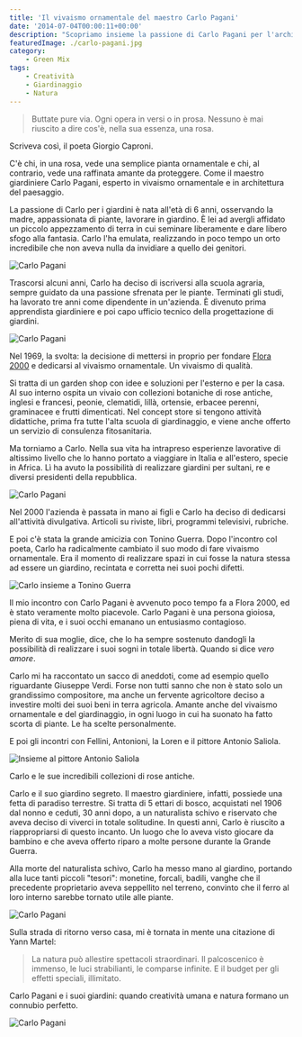 ```yaml
---
title: 'Il vivaismo ornamentale del maestro Carlo Pagani'
date: '2014-07-04T00:00:11+00:00'
description: "Scopriamo insieme la passione di Carlo Pagani per l'architettura del paesaggio e il vivaismo ornamentale."
featuredImage: ./carlo-pagani.jpg
category:
    - Green Mix
tags:
    - Creatività
    - Giardinaggio
    - Natura
---
```


> Buttate pure via. Ogni opera in versi o in prosa. Nessuno è mai riuscito a dire cos'è, nella sua essenza, una rosa.

Scriveva così, il poeta Giorgio Caproni.

C'è chi, in una rosa, vede una semplice pianta ornamentale e chi, al contrario, vede una raffinata amante da proteggere. Come il maestro giardiniere Carlo Pagani, esperto in vivaismo ornamentale e in architettura del paesaggio.

La passione di Carlo per i giardini è nata all'età di 6 anni, osservando la madre, appassionata di piante, lavorare in giardino.
È lei ad avergli affidato un piccolo appezzamento di terra in cui seminare liberamente e dare libero sfogo alla fantasia.
Carlo l'ha emulata, realizzando in poco tempo un orto incredibile che non aveva nulla da invidiare a quello dei genitori.

![Carlo Pagani](./redazione.jpg)

Trascorsi alcuni anni, Carlo ha deciso di iscriversi alla scuola agraria, sempre guidato da una passione sfrenata per le piante.
Terminati gli studi, ha lavorato tre anni come dipendente in un'azienda. È divenuto prima apprendista giardiniere e poi capo ufficio tecnico della progettazione di giardini.

![Carlo Pagani](./mutabilis.jpg)

Nel 1969, la svolta: la decisione di mettersi in proprio per fondare [Flora 2000](http://flora2000.it) e dedicarsi al vivaismo ornamentale. Un vivaismo di qualità.

Si tratta di un garden shop con idee e soluzioni per l'esterno e per la casa. Al suo interno ospita un vivaio con collezioni botaniche di rose antiche, inglesi e francesi, peonie, clematidi, lillà, ortensie, erbacee perenni, graminacee e frutti dimenticati.
Nel concept store si tengono attività didattiche, prima fra tutte l'alta scuola di giardinaggio, e viene anche offerto un servizio di consulenza fitosanitaria.

Ma torniamo a Carlo. Nella sua vita ha intrapreso esperienze lavorative di altissimo livello che lo hanno portato a viaggiare in Italia e all'estero, specie in Africa. Lì ha avuto la possibilità di realizzare giardini per sultani, re e diversi presidenti della repubblica.

![Carlo Pagani](./william.jpg)

Nel 2000 l'azienda è passata in mano ai figli e Carlo ha deciso di dedicarsi all'attività divulgativa. Articoli su riviste, libri, programmi televisivi, rubriche.

E poi c'è stata la grande amicizia con Tonino Guerra. Dopo l'incontro col poeta, Carlo ha radicalmente cambiato il suo modo di fare vivaismo ornamentale.
Era il momento di realizzare spazi in cui fosse la natura stessa ad essere un giardino, recintata e corretta nei suoi pochi difetti.

![Carlo insieme a Tonino Guerra](./tonino-guerra.jpg)

Il mio incontro con Carlo Pagani è avvenuto poco tempo fa a Flora 2000, ed è stato veramente molto piacevole. Carlo Pagani è una persona gioiosa, piena di vita, e i suoi occhi emanano un entusiasmo contagioso.

Merito di sua moglie, dice, che lo ha sempre sostenuto dandogli la possibilità di realizzare i suoi sogni in totale libertà.
Quando si dice _vero amore_.

Carlo mi ha raccontato un sacco di aneddoti, come ad esempio quello riguardante Giuseppe Verdi.
Forse non tutti sanno che non è stato solo un grandissimo compositore, ma anche un fervente agricoltore deciso a investire molti dei suoi beni in terra agricola. Amante anche del vivaismo ornamentale e del giardinaggio, in ogni luogo in cui ha suonato ha fatto scorta di piante. Le ha scelte personalmente.

E poi gli incontri con Fellini, Antonioni, la Loren e il pittore Antonio Saliola.

![Insieme al pittore Antonio Saliola](./saliola.jpg)

Carlo e le sue incredibili collezioni di rose antiche.

Carlo e il suo giardino segreto. Il maestro giardiniere, infatti, possiede una fetta di paradiso terrestre.
Si tratta di 5 ettari di bosco, acquistati nel 1906 dal nonno e ceduti, 30 anni dopo, a un naturalista schivo e riservato che aveva deciso di viverci in totale solitudine.
In questi anni, Carlo è riuscito a riappropriarsi di questo incanto. Un luogo che lo aveva visto giocare da bambino e che aveva offerto riparo a molte persone durante la Grande Guerra.

Alla morte del naturalista schivo, Carlo ha messo mano al giardino, portando alla luce tanti piccoli "tesori": monetine, forcali, badili, vanghe che il precedente proprietario aveva seppellito nel terreno, convinto che il ferro al loro interno sarebbe tornato utile alle piante.

![Carlo Pagani](./carlo-nel-bosco.jpg)

Sulla strada di ritorno verso casa, mi è tornata in mente una citazione di Yann Martel:

> La natura può allestire spettacoli straordinari. Il palcoscenico è immenso, le luci strabilianti, le comparse infinite. E il budget per gli effetti speciali, illimitato.

Carlo Pagani e i suoi giardini: quando creatività umana e natura formano un connubio perfetto.

![Carlo Pagani](./carlo-con-foto-e-giornalista.jpg)
